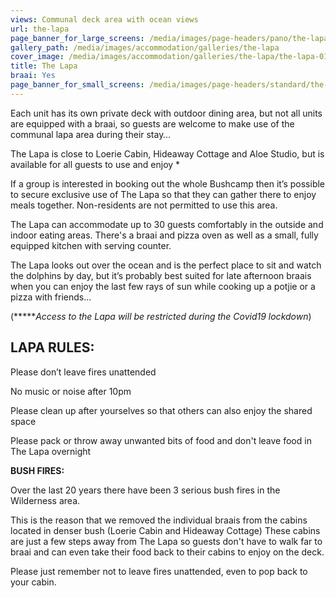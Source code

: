 ```yaml
---
views: Communal deck area with ocean views
url: the-lapa
page_banner_for_large_screens: /media/images/page-headers/pano/the-lapa.jpg
gallery_path: /media/images/accommodation/galleries/the-lapa
cover_image: /media/images/accommodation/galleries/the-lapa/the-lapa-01.jpg
title: The Lapa
braai: Yes
page_banner_for_small_screens: /media/images/page-headers/standard/the-lapa.jpg
---
```

Each unit has its own private deck with outdoor dining area, but not all units are equipped with a braai, so guests are welcome to make use of the communal lapa area during their stay…

The Lapa is close to Loerie Cabin, Hideaway Cottage and Aloe Studio, but is available for all guests to use and enjoy * 

If a group is interested in booking out the whole Bushcamp then it’s possible to secure exclusive use of The Lapa so that they can gather there to enjoy meals together. Non-residents are not permitted to use this area. 

The Lapa can accommodate up to 30 guests comfortably in the outside and indoor eating areas. There's a braai and pizza oven as well as a small, fully equipped kitchen with serving counter. 

The Lapa looks out over the ocean and is the perfect place to sit and watch the dolphins by day, but it’s probably best suited for late afternoon braais when you can enjoy the last few rays of sun while cooking up a potjie or a pizza with friends...

(**\****Access to the Lapa will be restricted during the Covid19 lockdown*)

## LAPA RULES:

Please don’t leave fires unattended

No music or noise after 10pm 

Please clean up after yourselves so that others can also enjoy the shared space

Please pack or throw away unwanted bits of food and don't leave food in The Lapa overnight 

**BUSH FIRES:**

Over the last 20 years there have been 3 serious bush fires in the Wilderness area. 

This is the reason that we removed the individual braais from the cabins located in denser bush (Loerie Cabin and Hideaway Cottage) These cabins are just a few steps away from The Lapa so guests don't have to walk far to braai and can even take their food back to their cabins to enjoy on the deck.

Please just remember not to leave fires unattended, even to pop back to your cabin.